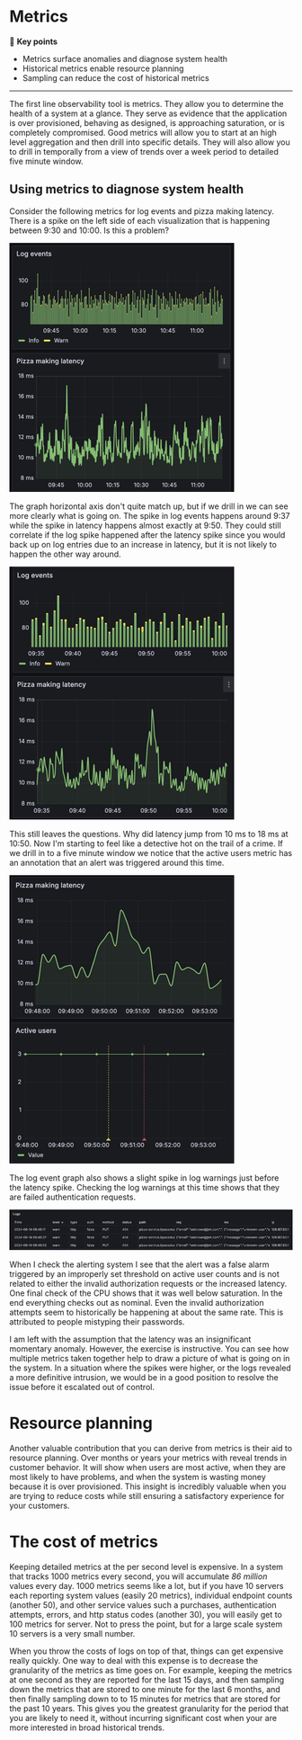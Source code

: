 # Metrics

🔑 **Key points**

- Metrics surface anomalies and diagnose system health
- Historical metrics enable resource planning
- Sampling can reduce the cost of historical metrics

---

The first line observability tool is metrics. They allow you to determine the health of a system at a glance. They serve as evidence that the application is over provisioned, behaving as designed, is approaching saturation, or is completely compromised. Good metrics will allow you to start at an high level aggregation and then drill into specific details. They will also allow you to drill in temporally from a view of trends over a week period to detailed five minute window.

## Using metrics to diagnose system health

Consider the following metrics for log events and pizza making latency. There is a spike on the left side of each visualization that is happening between 9:30 and 10:00. Is this a problem?

![alt text](initialMetrics.png)

The graph horizontal axis don't quite match up, but if we drill in we can see more clearly what is going on. The spike in log events happens around 9:37 while the spike in latency happens almost exactly at 9:50. They could still correlate if the log spike happened after the latency spike since you would back up on log entries due to an increase in latency, but it is not likely to happen the other way around.

![alt text](drillInMetrics.png)

This still leaves the questions. Why did latency jump from 10 ms to 18 ms at 10:50. Now I'm starting to feel like a detective hot on the trail of a crime. If we drill in to a five minute window we notice that the active users metric has an annotation that an alert was triggered around this time.

![alt text](activeUserAlertsMetrics.png)

The log event graph also shows a slight spike in log warnings just before the latency spike. Checking the log warnings at this time shows that they are failed authentication requests.

![alt text](logWarningEntries.png)

When I check the alerting system I see that the alert was a false alarm triggered by an improperly set threshold on active user counts and is not related to either the invalid authorization requests or the increased latency. One final check of the CPU shows that it was well below saturation. In the end everything checks out as nominal. Even the invalid authorization attempts seem to historically be happening at about the same rate. This is attributed to people mistyping their passwords.

I am left with the assumption that the latency was an insignificant momentary anomaly. However, the exercise is instructive. You can see how multiple metrics taken together help to draw a picture of what is going on in the system. In a situation where the spikes were higher, or the logs revealed a more definitive intrusion, we would be in a good position to resolve the issue before it escalated out of control.

# Resource planning

Another valuable contribution that you can derive from metrics is their aid to resource planning. Over months or years your metrics with reveal trends in customer behavior. It will show when users are most active, when they are most likely to have problems, and when the system is wasting money because it is over provisioned. This insight is incredibly valuable when you are trying to reduce costs while still ensuring a satisfactory experience for your customers.

# The cost of metrics

Keeping detailed metrics at the per second level is expensive. In a system that tracks 1000 metrics every second, you will accumulate _86 million_ values every day. 1000 metrics seems like a lot, but if you have 10 servers each reporting system values (easily 20 metrics), individual endpoint counts (another 50), and other service values such a purchases, authentication attempts, errors, and http status codes (another 30), you will easily get to 100 metrics for server. Not to press the point, but for a large scale system 10 servers is a very small number.

When you throw the costs of logs on top of that, things can get expensive really quickly. One way to deal with this expense is to decrease the granularity of the metrics as time goes on. For example, keeping the metrics at one second as they are reported for the last 15 days, and then sampling down the metrics that are stored to one minute for the last 6 months, and then finally sampling down to to 15 minutes for metrics that are stored for the past 10 years. This gives you the greatest granularity for the period that you are likely to need it, without incurring significant cost when your are more interested in broad historical trends.
